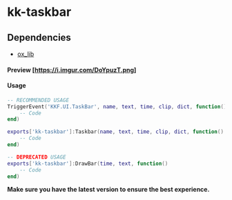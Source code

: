 # kk-taskbar

## Dependencies
- [ox_lib](https://github.com/overextended/ox_lib)

#### Preview [https://i.imgur.com/DoYpuzT.png]

#### Usage

```lua
-- RECOMMENDED USAGE
TriggerEvent('KKF.UI.TaskBar', name, text, time, clip, dict, function()
    -- Code
end)

exports['kk-taskbar']:Taskbar(name, text, time, clip, dict, function()
    -- Code
end)

-- DEPRECATED USAGE
exports['kk-taskbar']:DrawBar(time, text, function()
    -- Code
end)
```

**Make sure you have the latest version to ensure the best experience.**
